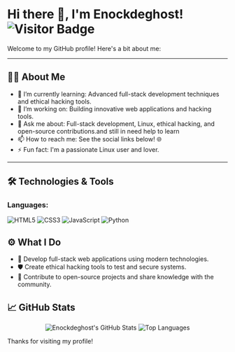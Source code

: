 # Hi there 👋, I'm Enockdeghost! ![Visitor Badge](https://visitor-badge.glitch.me/badge?page_id=Enockdeghost.Enockdeghost)

Welcome to my GitHub profile! Here's a bit about me:

---

## 👨‍💻 About Me
- 🌱 I’m currently learning: Advanced full-stack development techniques and ethical hacking tools.
- 🔭 I’m working on: Building innovative web applications and hacking tools.
- 💬 Ask me about: Full-stack development, Linux, ethical hacking, and open-source contributions.and still in need help to learn 
- 📫 How to reach me: See the social links below! 🌐
- ⚡ Fun fact: I'm a passionate Linux user and lover.

---

## 🛠️ Technologies & Tools
### Languages:
![HTML5](https://img.shields.io/badge/-HTML5-E34F26?style=flat-square&logo=html5&logoColor=white)
![CSS3](https://img.shields.io/badge/-CSS3-1572B6?style=flat-square&logo=css3&logoColor=white)
![JavaScript](https://img.shields.io/badge/-JavaScript-F7DF1E?style=flat-square&logo=javascript&logoColor=black)
![Python](https://img.shields.io/badge/-Python-3776AB?style=flat-square&logo=python&logoColor=white)


## ⚙️ What I Do
- 🚀 Develop full-stack web applications using modern technologies.
- 🛡️ Create ethical hacking tools to test and secure systems.
- 🌟 Contribute to open-source projects and share knowledge with the community.

## 📈 GitHub Stats
<p align="center">
  <img src="https://github-readme-stats.vercel.app/api?username=Enockdeghost&show_icons=true&hide_title=true&count_private=true&hide=prs&theme=radical" alt="Enockdeghost's GitHub Stats" />
  <img src="https://github-readme-stats.vercel.app/api/top-langs/?username=Enockdeghost&layout=compact&theme=radical" alt="Top Languages" />
</p>


Thanks for visiting my profile!
